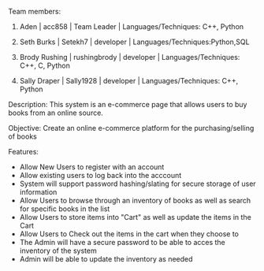 Team members:

  1. Aden | acc858 | Team Leader | Languages/Techniques: C++, Python
  
  2. Seth Burks | Setekh7 | developer | Languages/Techniques:Python,SQL
  
  3. Brody Rushing | rushingbrody | developer | Languages/Techniques: C++, C, Python
  
  4. Sally Draper | Sally1928 | developer | Languages/Techniques: C++, Python


Description: This system is an e-commerce page that allows users to buy books from an online source.

Objective: Create an online e-commerce platform for the purchasing/selling of books

Features:
 - Allow New Users to register with an account
 - Allow existing users to log back into the acccount
 - System will support password hashing/slating for secure storage of user information
 - Allow Users to browse through an inventory of books as well as search for specific books in the list
 - Allow Users to store items into "Cart" as well as update the items in the Cart
 - Allow Users to Check out the items in the cart when they choose to
 - The Admin will have a secure password to be able to acces the inventory of the system
 - Admin will be able to update the inventory as needed
 
